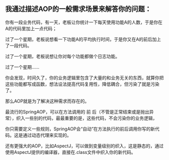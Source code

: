 ## 我通过描述AOP的一般需求场景来解答你的问题：
你有一段业务代码，有一天，老板让你统计一下每天使用功能A的人数，于是你在A的代码里加上一点代码；  

过了一个星期，老板说想看一下功能A的平均执行时间，于是你又在A的前后加上了一段代码。  

过了一个星期，老板说想让你对每个功能都做个日志功能。  

过了一个星期……  

你会发现，时间久了，你的业务逻辑里包含了大量的和业务无关的东西，就算你把这些功能都写成函数，想法设法提高代码复用性，降低耦合，但污染了就是污染了。  

那么AOP就是为了解决这种需求而存在的。  

最流行的SpringAOP，可以在方法调用的 前  后（不管是正常结束或是抛出异常），织入一些别的代码，最最重要的是，这些代码，不会污染你的业务逻辑，  

你只需要定义一些规则，SpringAOP会“自动”在方法执行的前后调用你写的新代码。这是通过动态代理来实现的。  

还有更强大的AOP，比如AspectJ，可以做到变量级别的织入，这是静态的，通过使用AspectJ提供的编译器，直接在.class文件中织入你的新代码。  

